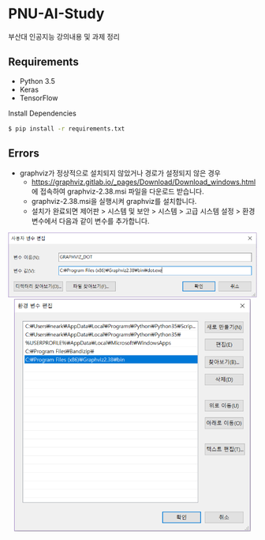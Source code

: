 # PNU-AI-Study
부산대 인공지능 강의내용 및 과제 정리

## Requirements
- Python 3.5
- Keras
- TensorFlow

Install Dependencies
```bash
$ pip install -r requirements.txt
```

## Errors
- graphviz가 정상적으로 설치되지 않았거나 경로가 설정되지 않은 경우
  + https://graphviz.gitlab.io/_pages/Download/Download_windows.html 에 접속하여 graphviz-2.38.msi 파일을 다운로드 받습니다. 
  + graphviz-2.38.msi을 실행시켜 graphviz를 설치합니다. 
  + 설치가 완료되면 제어판 > 시스템 및 보안 > 시스템 > 고급 시스템 설정 > 환경 변수에서 다음과 같이 변수를 추가합니다.
<div align='center'>
  <img src='img/graphviz_path.PNG' width='600px'>
</div>
<div align='center'>
  <img src='img/graphviz_path2.PNG' width='480px'>
</div>
